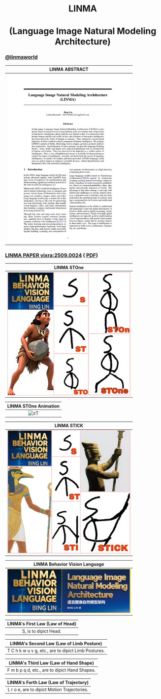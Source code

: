 <div align="center">

# LINMA

# (Language Image Natural Modeling Architecture)
</div>

###   [@linmaworld](https://x.com/linmaworld)

| LINMA ABSTRACT |
|:---:|
| <img src="images/linma_abstract.jpg" width="400" alt="ͼƬ"> | 

###  [LINMA PAPER vixra:2509.0024](https://vixra.org/abs/2509.0024) (  [PDF](https://vixra.org/pdf/2509.0024v1.pdf))

| LINMA STOne |
|:---:|
| <img src="images/linma_STOne.jpg" width="400" alt="ͼƬ"> | 

| LINMA STOne Animation|
|:---:|
| <img src="images/linma_STOne1.gif" width="400" alt="ͼƬ"> | 

| LINMA STICK |
|:---:|
| <img src="images/linma_STICK.jpg" width="400" alt="ͼƬ"> | 

| LINMA Behavior Vision Language |
|:---:|
| <img src="images/linma_cover.jpg" width="400" alt="ͼƬ"> | 

| LINMA's First Law (Law of Head) |
|:---:|
| S, is to dipict Head. |

| LINMA's Second Law (Law of Limb Posture) |
|:---:|
| T C h k w u v g, etc., are to dipict Limb Postures. |

| LINMA's Third Law (Law of Hand Shape) |
|:---:|
| F m b p q d, etc., are to dipict Hand Shapes. |

| LINMA's Forth Law (Law of Trajectory) |
|:---:|
| L r o e, are to dipict Motion Trajectories. |
